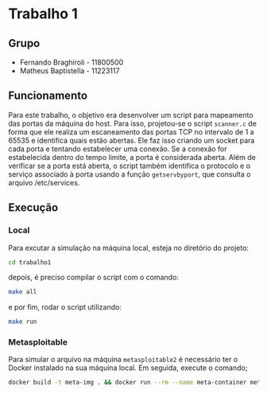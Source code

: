 # Trabalho 1

## Grupo
- Fernando Braghiroli - 11800500
- Matheus Baptistella - 11223117

## Funcionamento
Para este trabalho, o objetivo era desenvolver um script para mapeamento das portas da máquina do host. Para isso, projetou-se o script `scanner.c` de forma que ele realiza um escaneamento das portas TCP no intervalo de 1 a 65535 e identifica quais estão abertas. Ele faz isso criando um socket para cada porta e tentando estabelecer uma conexão. Se a conexão for estabelecida dentro do tempo limite, a porta é considerada aberta. Além de verificar se a porta está aberta, o script também identifica o protocolo e o serviço associado à porta usando a função `getservbyport`, que consulta o arquivo /etc/services.

## Execução
### Local
Para excutar a simulação na máquina local, esteja no diretório do projeto:
```bash
cd trabalho1
```
depois, é preciso compilar o script com o comando:
```bash
make all
```
e por fim, rodar o script utilizando:
```bash
make run
```

### Metasploitable
Para simular o arquivo na máquina `metasploitable2` é necessário ter o Docker instalado na sua máquina local. Em seguida, execute o comando;
```bash
docker build -t meta-img . && docker run --rm --name meta-container meta-img
```
